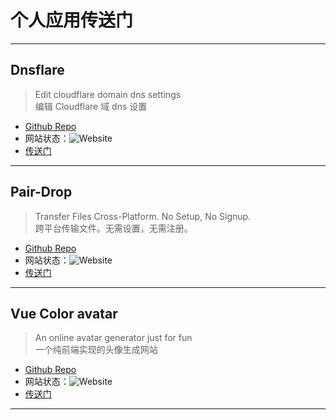 <h1>个人应用传送门</h1>

-----
## Dnsflare ##
> Edit cloudflare domain dns settings  
> 编辑 Cloudflare 域 dns 设置
* [Github Repo](https://github.com/CMSZ001/Dnsflare)
* 网站状态：![Website](https://img.shields.io/website?url=https%3A%2F%2Fdnsflare.acmsz.top%2F
)
* [传送门](https://dnsflare.acmsz.top/)
-----
## Pair-Drop ##
> Transfer Files Cross-Platform. No Setup, No Signup.  
> 跨平台传输文件。无需设置，无需注册。
* [Github Repo](https://github.com/CMSZ001/PairDrop)
* 网站状态：![Website](https://img.shields.io/website?url=https%3A%2F%2Fpairdrop.acmsz.top
)
* [传送门](https://pairdrop.acmsz.top)
-----
## Vue Color avatar ##
> An online avatar generator just for fun  
> 一个纯前端实现的头像生成网站
* [Github Repo](https://github.com/CMSZ001/vue-color-avatar)
* 网站状态：![Website](https://img.shields.io/website?url=https%3A%2F%2Fcolor-avatar.acmsz.top%2F)
* [传送门](https://color-avatar.acmsz.top/)
-----

